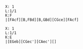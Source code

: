 ```music-abc
X: 1
L:1/1
K:F
|[FAcf][B,FBd][B,GBd][CGce][FAcf]
```
```music-abc
X: 1
L:1/1
K:E
|[EGeb][CGec'][CAec'][]
```
